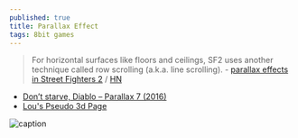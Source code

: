 ```yaml
---
published: true
title: Parallax Effect
tags: 8bit games
---
```

> For horizontal surfaces like floors and ceilings, SF2 uses another technique called row scrolling (a.k.a. line scrolling). - [parallax effects in Street Fighters 2](https://sf2platinum.wordpress.com/2020/10/15/row-scrolling-for-parallax-effects/) / [HN](https://news.ycombinator.com/item?id=24871131)

- [Don’t starve, Diablo – Parallax 7 (2016)](https://news.ycombinator.com/item?id=28260194)
- [Lou's Pseudo 3d Page](http://www.extentofthejam.com/pseudo/)

![caption](https://data.simonschreibt.de/gat047/mode7_demo.gif) 